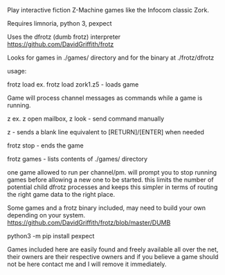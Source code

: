 Play interactive fiction Z-Machine games like the Infocom classic Zork.

Requires limnoria, python 3, pexpect

Uses the dfrotz (dumb frotz) interpreter https://github.com/DavidGriffith/frotz

Looks for games in ./games/ directory
and for the binary at ./frotz/dfrotz

usage:

frotz load <game name> ex. frotz load zork1.z5 - loads game
  
Game will process channel messages as commands while a game is running.
  
z <command> ex. z open mailbox, z look - send command manually

z <no input> - sends a blank line equivalent to [RETURN]/[ENTER] when needed
  
frotz stop - ends the game

frotz games - lists contents of ./games/ directory

one game allowed to run per channel/pm. will prompt you to stop running games before allowing a new one to be started.
this limits the number of potential child dfrotz processes and keeps this simpler in terms of routing the right game data
to the right place.

Some games and a frotz binary included, may need to build your own depending on your system.
https://github.com/DavidGriffith/frotz/blob/master/DUMB

python3 -m pip install pexpect

Games included here are easily found and freely available all over the net, their owners are their respective owners 
and if you believe a game should not be here contact me and I will remove it immediately. 
